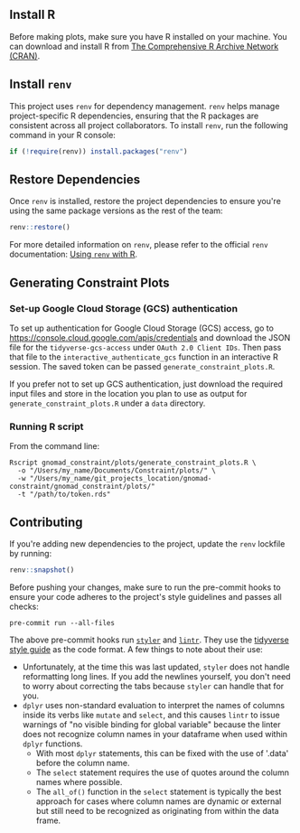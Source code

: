 ## Install R
Before making plots, make sure you have R installed on your machine. You can download
and install R from [The Comprehensive R Archive Network (CRAN)](https://cran.r-project.org/).

## Install `renv`
This project uses `renv` for dependency management. `renv` helps manage
project-specific R dependencies, ensuring that the R packages are consistent across all
project collaborators. To install `renv`, run the following command in your R console:
```R
if (!require(renv)) install.packages("renv")
```

## Restore Dependencies
Once `renv` is installed, restore the project dependencies to ensure you're using the
same package versions as the rest of the team:
```R
renv::restore()
```
For more detailed information on `renv`, please refer to the official `renv`
documentation: [Using `renv` with R](https://rstudio.github.io/renv/articles/renv.html).

## Generating Constraint Plots
### Set-up Google Cloud Storage (GCS) authentication
To set up authentication for Google Cloud Storage (GCS) access, go to
https://console.cloud.google.com/apis/credentials and download the JSON file for
the `tidyverse-gcs-access` under `OAuth 2.0 Client IDs`. Then pass that file to the
`interactive_authenticate_gcs` function in an interactive R session. The saved token
can be passed `generate_constraint_plots.R`.

If you prefer not to set up GCS authentication, just download the required input files
and store in the location you plan to use as output for `generate_constraint_plots.R`
under a `data` directory.

### Running R script
From the command line:
```commandline
Rscript gnomad_constraint/plots/generate_constraint_plots.R \
  -o "/Users/my_name/Documents/Constraint/plots/" \
  -w "/Users/my_name/git_projects_location/gnomad-constraint/gnomad_constraint/plots/"
  -t "/path/to/token.rds"
```


## Contributing
If you're adding new dependencies to the project, update the `renv` lockfile by running:
```R
renv::snapshot()
```

Before pushing your changes, make sure to run the pre-commit hooks to ensure your code
adheres to the project's style guidelines and passes all checks:
```commandline
pre-commit run --all-files
```

The above pre-commit hooks run [`styler`](https://styler.r-lib.org/) and
[`lintr`](https://lintr.r-lib.org/). They use the
[tidyverse style guide](https://style.tidyverse.org/) as the code format. A few things
to note about their use:
 - Unfortunately, at the time this was last updated, `styler` does not handle reformatting long lines. If you add the newlines yourself, you don't need to worry about correcting the tabs because `styler` can handle that for you.
 - `dplyr` uses non-standard evaluation to interpret the names of columns inside its verbs like `mutate` and `select`, and this causes `lintr` to issue warnings of "no visible binding for global variable" because the linter does not recognize column names in your dataframe when used within `dplyr` functions.
   - With most `dplyr` statements, this can be fixed with the use of '.data' before the column name.
   - The `select` statement requires the use of quotes around the column names where possible.
   - The `all_of()` function in the `select` statement is typically the best approach for cases where column names are dynamic or external but still need to be recognized as originating from within the data frame.
